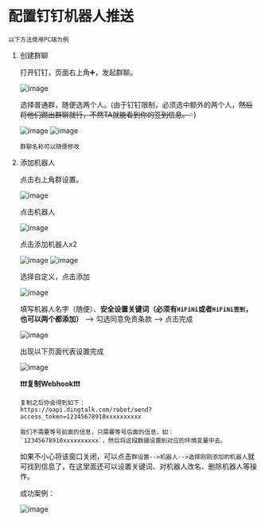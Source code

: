 # 配置钉钉机器人推送
`以下方法使用PC端为例`
1. 创建群聊

   打开钉钉，页面右上角➕，发起群聊。

   ![image](https://github.com/anduinnn/HiFiNi-Auto-CheckIn/assets/115618748/e1e0e9d0-fc6c-4ebf-bdca-2ee6ecae2388)

   选择普通群，随便选两个人。(由于钉钉限制，必须选中额外的两个人，~~然后将他们踢出群聊就行，不然TA就能看到你的签到信息。~~💦)

   ![image](https://github.com/anduinnn/HiFiNi-Auto-CheckIn/assets/115618748/2a843acb-ef78-40ea-9248-3adfd025f509)
   ![image](https://github.com/anduinnn/HiFiNi-Auto-CheckIn/assets/115618748/df7adb79-34c8-4d6b-969b-9c2edfea8ce0)

   `群聊名称可以随便修改`

2. 添加机器人

   点击右上角群设置。

   ![image](https://github.com/anduinnn/HiFiNi-Auto-CheckIn/assets/115618748/89ed565a-c26c-4ae9-954e-e2559c861540)

   点击机器人

   ![image](https://github.com/anduinnn/HiFiNi-Auto-CheckIn/assets/115618748/66c0fbbe-da38-404d-80a3-9982f792c036)

   点击添加机器人x2

   ![image](https://github.com/anduinnn/HiFiNi-Auto-CheckIn/assets/115618748/eae8f91f-6bf8-4571-803c-06d05978f326)
   ![image](https://github.com/anduinnn/HiFiNi-Auto-CheckIn/assets/115618748/9d2aa7a9-3adc-4b7a-a2b2-6c8a940b41be)

   选择自定义，点击添加

   ![image](https://github.com/anduinnn/HiFiNi-Auto-CheckIn/assets/115618748/fbfca0bc-b981-415e-8362-7e37bf708db1)

   填写机器人名字（随便）、**安全设置关键词（必须有`HiFiNi`或者`HiFiNi签到`，也可以两个都添加）** --> 勾选同意免责条款 --> 点击完成

   ![image](https://github.com/anduinnn/HiFiNi-Auto-CheckIn/assets/115618748/c303beb5-beb0-4dbd-8c24-d8106b83e585)

   出现以下页面代表设置完成

   ![image](https://github.com/anduinnn/HiFiNi-Auto-CheckIn/assets/115618748/dcdda610-7045-4bc0-9e27-0f6f0f4c36bc)

   **❗❗❗复制Webhook❗❗❗**
   ```
   复制之后你会得到如下：
   https://oapi.dingtalk.com/robot/send?access_token=12345678910xxxxxxxxxx
   
   我们不需要等号前面的信息，只需要等号后面的信息，如：`12345678910xxxxxxxxxx`，然后将这段数据设置到对应的环境变量中去。
   ```

   如果不小心将该窗口关闭，可以点击`群设置-->机器人-->选择刚刚添加的机器人`就可找到信息了，在这里面还可以设置关键词、对机器人改名、删除机器人等操作。

   成功案例：

   ![image](https://github.com/anduinnn/HiFiNi-Auto-CheckIn/assets/115618748/5973ff0d-d8f9-4e1c-87b9-7e2c841793f5)
   
